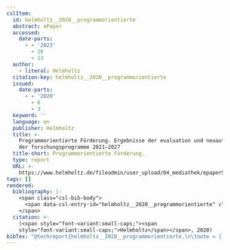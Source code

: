 ```yaml
---
cslItem:
  id: helmholtz__2020__programmorientierte
  abstract: ePaper
  accessed:
    date-parts:
      - - '2023'
        - 10
        - 13
  author:
    - literal: Helmholtz
  citation-key: helmholtz__2020__programmorientierte
  issued:
    date-parts:
      - - '2020'
        - 6
        - 3
  keyword: ''
  language: en
  publisher: Helmholtz
  title: >-
    Programmorientierte Förderung. Ergebnisse der evaluation und neuaufstellung
    der forschungsprogramme 2021–2027
  title-short: Programmorientierte Förderung.
  type: report
  URL: >-
    https://www.helmholtz.de/fileadmin/user_upload/04_mediathek/epaperStratBeg/epaper-Strategische_Begutachtung/epaper/ausgabe.pdf
tags: []
rendered:
  bibliography: |-
    <span class="csl-bib-body">
      <span data-csl-entry-id="helmholtz__2020__programmorientierte" class="csl-entry"><span class='author-bib'>Helmholtz</span>. <span class='date-bib'>(2020)</span>. <span class='title'><i><b><span style="font-style:normal;">Programmorientierte Förderung. Ergebnisse der evaluation und neuaufstellung der forschungsprogramme 2021–2027</span></b></i></span>. Helmholtz. <span class='URL'><a href='https://www.helmholtz.de/fileadmin/user_upload/04_mediathek/epaperStratBeg/epaper-Strategische_Begutachtung/epaper/ausgabe.pdf'>LINK</a></span></span>
    </span>
  citation: >-
    (<span style="font-variant:small-caps;"><span
    style="font-variant:small-caps;">Helmholtz</span></span>, 2020)
bibTex: "@techreport{helmholtz__2020__programmorientierte,\n\tnote = {[Online; accessed 2023-10-13]},\n\tauthor = {{Helmholtz}},\n\tyear = {2020},\n\tmonth = {jun 3},\n\tinstitution = {Helmholtz},\n\ttitle = {Programmorientierte {F}{\\\" o}rderung. {Ergebnisse} der evaluation und neuaufstellung der forschungsprogramme 2021--2027},\n\turl = {https://www.helmholtz.de/fileadmin/user_upload/04_mediathek/epaperStratBeg/epaper-Strategische_Begutachtung/epaper/ausgabe.pdf},\n}\n\n"
---
```

